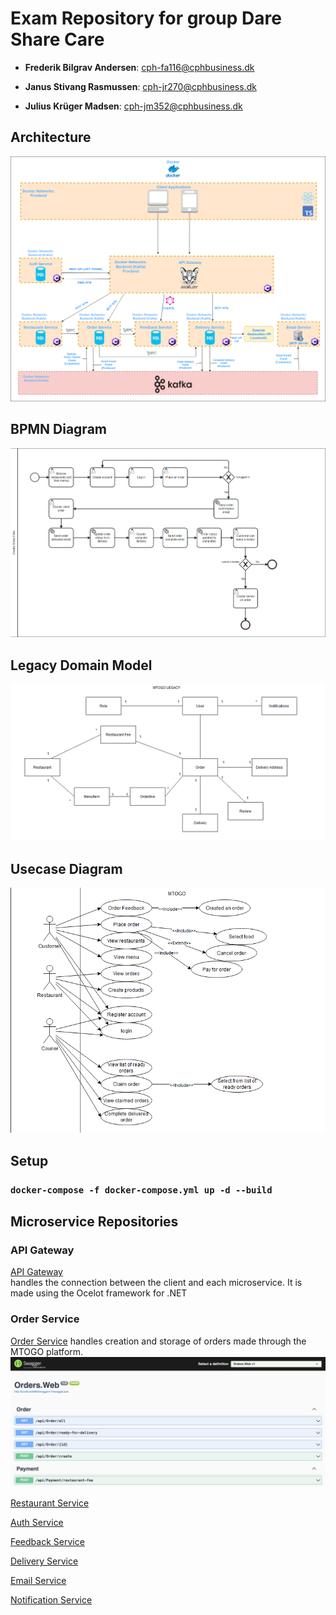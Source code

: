 # Exam Repository for group Dare Share Care #
- **Frederik Bilgrav Andersen**: cph-fa116@cphbusiness.dk

- **Janus Stivang Rasmussen**: cph-jr270@cphbusiness.dk

- **Julius Krüger Madsen**: cph-jm352@cphbusiness.dk

## Architecture ##
![Architecture Diagram](diagrams/architecture.png)

## BPMN Diagram ##
![BPMN Diagram](diagrams/create-order-bpmn.png)

## Legacy Domain Model ##
![Legacy Domain Model Diagram](diagrams/legacy-domain.png)

## Usecase Diagram ##
![Usecase Diagram](diagrams/usecase.png)

## Setup ##
### ```docker-compose -f docker-compose.yml up -d --build```



## Microservice Repositories ##

### API Gateway
[API Gateway](https://github.com/Dare-Share-Care/exam-gateway)  
handles the connection between the client and each microservice. It is made using the Ocelot framework for .NET

### Order Service
[Order Service](https://github.com/Dare-Share-Care/exam-orders)
handles creation and storage of orders made through the MTOGO platform.
![Order Service APIs](images/Orders.Web%20Swagger.png)  

[Restaurant Service](https://github.com/Dare-Share-Care/exam-restaurant)  

[Auth Service](https://github.com/Dare-Share-Care/exam-auth)  

[Feedback Service](https://github.com/Dare-Share-Care/exam-feedback)

[Delivery Service](https://github.com/Dare-Share-Care/exam-courier)

[Email Service](https://github.com/Dare-Share-Care/exam-emails)

[Notification Service](https://github.com/Dare-Share-Care/exam-notification)

